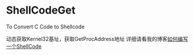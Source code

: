 # ShellCodeGet
To Convert C Code to Shellcode

动态获取Kernel32基址，获取GetProcAddress地址
详细请看我的博客[如何编写一个ShellCode](http://tupler.top/posts/%E5%85%8D%E6%9D%80%E4%BA%8C%E8%BF%9B%E5%88%B6%E6%89%8B%E5%8A%A8%E7%BC%96%E5%86%99%E8%8E%B7%E5%8F%96shellcode/)

